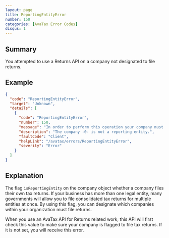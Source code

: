 ```yaml
---
layout: page
title: ReportingEntityError
number: 150
categories: [AvaTax Error Codes]
disqus: 1
---
```


## Summary

You attempted to use a Returns API on a company not designated to file returns.

## Example

```json
{
  "code": "ReportingEntityError",
  "target": "Unknown",
  "details": [
    {
      "code": "ReportingEntityError",
      "number": 150,
      "message": "In order to perform this operation your company must be setup as a reporting entity.",
      "description": "The company -0- is not a reporting entity.",
      "faultCode": "Client",
      "helpLink": "/avatax/errors/ReportingEntityError",
      "severity": "Error"
    }
  ]
}
```

## Explanation

The flag `isReportingEntity` on the company object whether a company files their own tax returns.  If your business has more than one legal entity, many governments will allow you to file consolidated tax returns for multiple entities at once.  By using this flag, you can designate which companies within your organization must file returns.

When you use an AvaTax API for Returns related work, this API will first check this value to make sure your company is flagged to file tax returns.  If it is not set, you will receive this error.
